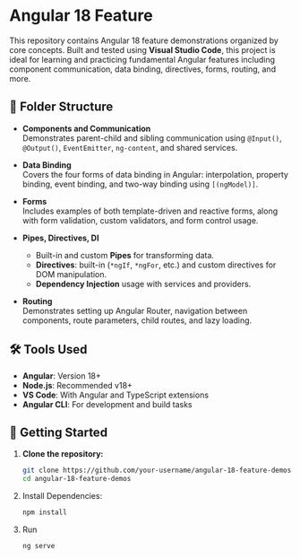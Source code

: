 # Angular 18 Feature

This repository contains Angular 18 feature demonstrations organized by core concepts. Built and tested using **Visual Studio Code**, this project is ideal for learning and practicing fundamental Angular features including component communication, data binding, directives, forms, routing, and more.

## 📁 Folder Structure

- **Components and Communication**  
  Demonstrates parent-child and sibling communication using `@Input()`, `@Output()`, `EventEmitter`, `ng-content`, and shared services.

- **Data Binding**  
  Covers the four forms of data binding in Angular: interpolation, property binding, event binding, and two-way binding using `[(ngModel)]`.

- **Forms**  
  Includes examples of both template-driven and reactive forms, along with form validation, custom validators, and form control usage.

- **Pipes, Directives, DI**  
  - Built-in and custom **Pipes** for transforming data.
  - **Directives**: built-in (`*ngIf`, `*ngFor`, etc.) and custom directives for DOM manipulation.
  - **Dependency Injection** usage with services and providers.

- **Routing**  
  Demonstrates setting up Angular Router, navigation between components, route parameters, child routes, and lazy loading.

## 🛠️ Tools Used

- **Angular**: Version 18+
- **Node.js**: Recommended v18+
- **VS Code**: With Angular and TypeScript extensions
- **Angular CLI**: For development and build tasks

## 🚀 Getting Started

1. **Clone the repository:**
   ```bash
   git clone https://github.com/your-username/angular-18-feature-demos.git
   cd angular-18-feature-demos

2. Install Dependencies:
   ```bash
   npm install

3. Run
   ```bash
   ng serve
